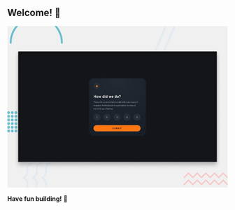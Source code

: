 ## Welcome! 👋
![Design preview for the Interactive rating component coding challenge](./design/desktop-preview.jpg)

**Have fun building!** 🚀

